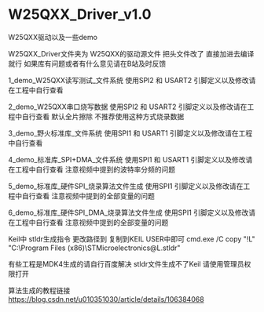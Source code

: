 # W25QXX_Driver_v1.0
W25QXX驱动以及一些demo

W25QXX_Driver文件夹为 W25QXX的驱动源文件 把头文件改了 直接加进去编译就行 如果库有问题或者有什么意见请在B站及时反馈

1_demo_W25QXX读写测试_文件系统 使用SPI2 和 USART2 引脚定义以及修改请在工程中自行查看

2_demo_W25QXX串口烧写数据 使用SPI2 和 USART2 引脚定义以及修改请在工程中自行查看 默认全片擦除 不推荐使用这种方式烧录数据

3_demo_野火标准库_文件系统 使用SPI1 和 USART1 引脚定义以及修改请在工程中自行查看

4_demo_标准库_SPI+DMA_文件系统 使用SPI1 和 USART1 引脚定义以及修改请在工程中自行查看 注意视频中提到的波特率分频的问题

5_demo_标准库_硬件SPI_烧录算法文件生成 使用SPI1 引脚定义以及修改请在工程中自行查看 注意视频中提到的全部变量的问题 

6_demo_标准库_硬件SPI_DMA_烧录算法文件生成 使用SPI1 引脚定义以及修改请在工程中自行查看 注意视频中提到的全部变量的问题

Keil中 stldr生成指令 更改路径到 复制到KEIL USER中即可
cmd.exe /C copy "!L" "C:\Program Files (x86)\STMicroelectronics\@L.stldr"

有些工程是MDK4生成的请自行百度解决
stldr文件生成不了Keil 请使用管理员权限打开

算法生成的教程链接
https://blog.csdn.net/u010351030/article/details/106384068
